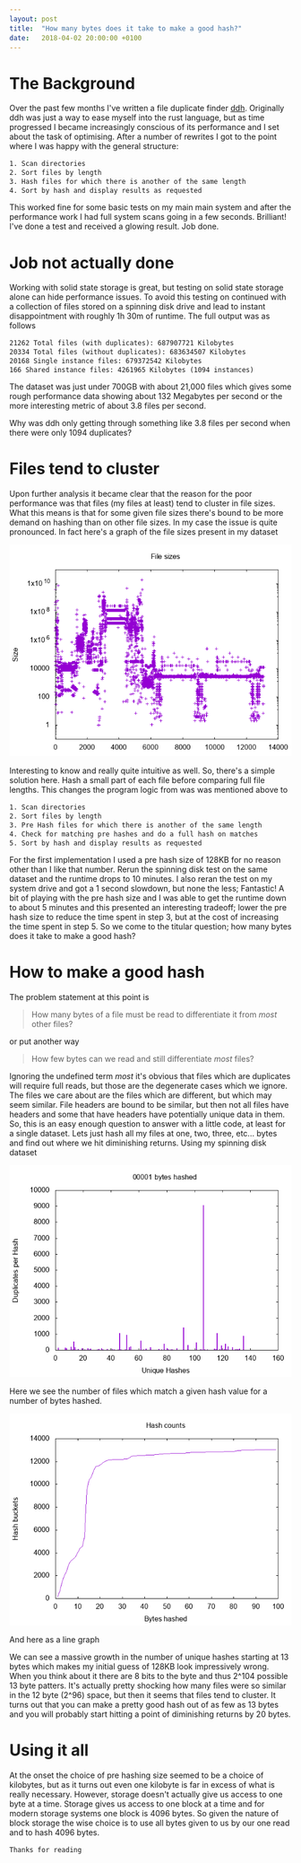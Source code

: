 ```yaml
---
layout: post
title:  "How many bytes does it take to make a good hash?"
date:   2018-04-02 20:00:00 +0100
---
```

# The Background
Over the past few months I've written a file duplicate finder [ddh](https://github.com/darakian/ddh). Originally ddh was just a way to ease myself into the rust language, but as time progressed I became increasingly conscious of its performance and I set about the task of optimising. After a number of rewrites I got to the point where I was happy with the general structure:
```
1. Scan directories
2. Sort files by length
3. Hash files for which there is another of the same length
4. Sort by hash and display results as requested
```
This worked fine for some basic tests on my main main system and after the performance work I had full system scans going in a few seconds. Brilliant! I've done a test and received a glowing result. Job done.

# Job not actually done
Working with solid state storage is great, but testing on solid state storage alone can hide performance issues. To avoid this testing on continued with a collection of files stored on a spinning disk drive and lead to instant disappointment with roughly 1h 30m of runtime. The full output was as follows
```
21262 Total files (with duplicates): 687907721 Kilobytes
20334 Total files (without duplicates): 683634507 Kilobytes
20168 Single instance files: 679372542 Kilobytes
166 Shared instance files: 4261965 Kilobytes (1094 instances)
```
The dataset was just under 700GB with about 21,000 files which gives some rough performance data showing about 132 Megabytes per second or the more interesting metric of about 3.8 files per second.

Why was ddh only getting through something like 3.8 files per second when there were only 1094 duplicates?

# Files tend to cluster
Upon further analysis it became clear that the reason for the poor performance was that files (my files at least) tend to cluster in file sizes. What this means is that for some given file sizes there's bound to be more demand on hashing than on other file sizes. In my case the issue is quite pronounced. In fact here's a graph of the file sizes present in my dataset

![Files clustering](https://raw.githubusercontent.com/darakian/darakian.github.io/master/_images/2018-04-02-how-many-bytes-does-it-take/FileSizes.png)

Interesting to know and really quite intuitive as well. So, there's a simple solution here. Hash a small part of each file before comparing full file lengths. This changes the program logic from was was mentioned above to
```
1. Scan directories
2. Sort files by length
3. Pre Hash files for which there is another of the same length
4. Check for matching pre hashes and do a full hash on matches
5. Sort by hash and display results as requested
```
For the first implementation I used a pre hash size of 128KB for no reason other than I like that number. Rerun the spinning disk test on the same dataset and the runtime drops to 10 minutes. I also reran the test on my system drive and got a 1 second slowdown, but none the less; Fantastic! A bit of playing with the pre hash size and I was able to get the runtime down to about 5 minutes and this presented an interesting tradeoff; lower the pre hash size to reduce the time spent in step 3, but at the cost of increasing the time spent in step 5. So we come to the titular question; how many bytes does it take to make a good hash?

# How to make a good hash
The problem statement at this point is
> How many bytes of a file must be read to differentiate it from *most* other files?

or put another way
> How few bytes can we read and still differentiate *most* files?

Ignoring the undefined term *most* it's obvious that files which are duplicates will require full reads, but those are the degenerate cases which we ignore. The files we care about are the files which are different, but which may seem similar. File headers are bound to be similar, but then not all files have headers and some that have headers have potentially unique data in them. So, this is an easy enough question to answer with a little code, at least for a single dataset. Lets just hash all my files at one, two, three, etc... bytes and find out where we hit diminishing returns. Using my spinning disk dataset

![The gif](https://raw.githubusercontent.com/darakian/darakian.github.io/master/_images/2018-04-02-how-many-bytes-does-it-take/hashbuckets.gif)

Here we see the number of files which match a given hash value for a number of bytes hashed.

![the lines](https://raw.githubusercontent.com/darakian/darakian.github.io/master/_images/2018-04-02-how-many-bytes-does-it-take/lines.png)

And here as a line graph

We can see a massive growth in the number of unique hashes starting at 13 bytes which makes my initial guess of 128KB look impressively wrong. When you think about it there are 8 bits to the byte and thus 2^104 possible 13 byte patters. It's actually pretty shocking how many files were so similar in the 12 byte (2^96) space, but then it seems that files tend to cluster. It turns out that you can make a pretty good hash out of as few as 13 bytes and you will probably start hitting a point of diminishing returns by 20 bytes.

# Using it all 
At the onset the choice of pre hashing size seemed to be a choice of kilobytes, but as it turns out even one kilobyte is far in excess of what is really necessary. However, storage doesn't actually give us access to one byte at a time. Storage gives us access to one block at a time and for modern storage systems one block is 4096 bytes. So given the nature of block storage the wise choice is to use all bytes given to us by our one read and to hash 4096 bytes.

```
Thanks for reading
```
